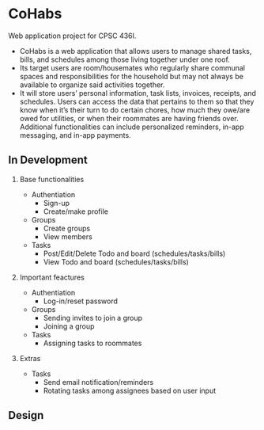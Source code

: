 # CoHabs

Web application project for CPSC 436I.

- CoHabs is a web application that allows users to manage shared tasks, bills, and schedules among those living together under one roof. 
- Its target users are room/housemates who regularly share communal spaces and responsibilities for the household but may not always be available to organize said activities together. 
- It will store users’ personal information, task lists, invoices, receipts, and schedules. Users can access the data that pertains to them so that they know when it’s their turn to do certain chores, how much they owe/are owed for utilities, or when their roommates are having friends over. Additional functionalities can include personalized reminders, in-app messaging, and in-app payments.

## In Development 

1. Base functionalities
   - Authentiation
     - Sign-up
     - Create/make profile
   - Groups
     - Create groups
     - View members
   - Tasks
     - Post/Edit/Delete Todo and board (schedules/tasks/bills)
     - View Todo and board (schedules/tasks/bills)
     
     
2. Important feactures 
   - Authentiation
     - Log-in/reset password
   - Groups
     - Sending invites to join a group
     - Joining a group
   - Tasks
     - Assigning tasks to roommates

3. Extras
   - Tasks
     - Send email notification/reminders
     - Rotating tasks among assignees based on user input 
  
## Design

